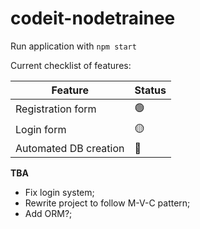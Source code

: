 # codeit-nodetrainee

Run application with `npm start`

Current checklist of features: 

| Feature               | Status |
|-----------------------|--------|
| Registration form     | 🟢      |
| Login form            | 🟡      |
| Automated DB creation | 🔴      |

**TBA**

 - Fix login system;
 - Rewrite project to follow M-V-C pattern;
 - Add ORM?;